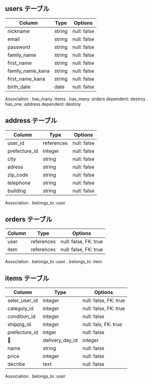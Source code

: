 ## users テーブル

| Column           | Type   | Options     |
| ---------------- | ------ | ----------- |
| nickname         | string | null: false |
| email            | string | null: false |
| password         | string | null: false |
| family_name      | string | null: false |
| first_name       | string | null: false |
| family_name_kana | string | null: false |
| first_name_kana  | string | null: false |
| birth_date       | date   | null: false |


Association
. has_many :items
. has_many :orders dependent: destroy
. has_one :address dependent: destroy


## address テーブル

| Column           | Type       | Options     |
| ---------------- | ---------- | ----------- |
| user_id          | references | null: false |
| prefecture_id    | integer    | null: false |
| city             | string     | null: false |
| adress           | string     | null: false |
| zip_code         | string     | null: false |
| telephone        | string     | null: false |
| building         | string     | null: false |

Association
. belongs_to :user

## orders テーブル

| Column  | Type       | Options               |
| ------- | ---------- | --------------------- |
| user    | references | null: false, FK: true |
| item    | references | null: false, FK: true |

Association
. belongs_to :user
. belongs_to :item

## items テーブル

| Column          | Type       | Options               |
| --------------- | ---------- | --------------------- |
| seler_user_id   | integer    | null: false, FK: true |
| categoly_id     | integer    | null: false, FK: true |
| condition_id    | integer    | null: false           |
| shippig_id      | integer    | null: fals, FK: true  |
| prefecture_id   | intger     | null: false           |
| delivery_day_id | integer    | null: false           |
| name            | string     | null: false           |
| price           | integer    | null: false           |
| decribe         | text       | null :false           |

Association
. belongs_to :user


